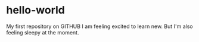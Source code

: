 # hello-world
My first repository on GITHUB
I am feeling excited to learn new. But I'm also feeling sleepy at the moment.
